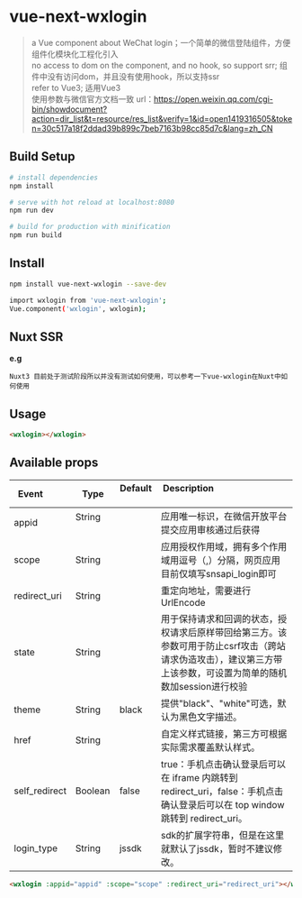 # vue-next-wxlogin

>  a Vue component about WeChat login；一个简单的微信登陆组件，方便组件化模块化工程化引入    
>  no access to dom on the component, and no hook, so support srr; 组件中没有访问dom，并且没有使用hook，所以支持ssr  
>  refer to Vue3; 适用Vue3      
>  使用参数与微信官方文档一致
url：https://open.weixin.qq.com/cgi-bin/showdocument?action=dir_list&t=resource/res_list&verify=1&id=open1419316505&token=30c517a18f2ddad39b899c7beb7163b98cc85d7c&lang=zh_CN

## Build Setup

``` bash
# install dependencies
npm install

# serve with hot reload at localhost:8080
npm run dev

# build for production with minification
npm run build

```
## Install
``` bash
npm install vue-next-wxlogin --save-dev
```

``` bash
import wxlogin from 'vue-next-wxlogin';
Vue.component('wxlogin', wxlogin);
```

## Nuxt SSR 
<b> e.g </b> 
```
Nuxt3 目前处于测试阶段所以并没有测试如何使用，可以参考一下vue-wxlogin在Nuxt中如何使用
```

## Usage

``` html
<wxlogin></wxlogin>
```

## Available props

| Event         |Type           | Default    | Description                                         |
|---------------|---------------|------------|-----------------------------------------------------|
| appid         |String         |            | 应用唯一标识，在微信开放平台提交应用审核通过后获得  |
| scope         |String         |            | 应用授权作用域，拥有多个作用域用逗号（,）分隔，网页应用目前仅填写snsapi_login即可 |
| redirect_uri  |String         |            | 重定向地址，需要进行UrlEncode                        |
| state         |String         |            | 用于保持请求和回调的状态，授权请求后原样带回给第三方。该参数可用于防止csrf攻击（跨站请求伪造攻击），建议第三方带上该参数，可设置为简单的随机数加session进行校验                                            |
| theme         |String         | black      | 提供"black"、"white"可选，默认为黑色文字描述。      |
| href          |String         |            | 自定义样式链接，第三方可根据实际需求覆盖默认样式。  |
| self_redirect |Boolean        | false      | true：手机点击确认登录后可以在 iframe 内跳转到 redirect_uri，false：手机点击确认登录后可以在 top window 跳转到 redirect_uri。  |
| login_type    |String         | jssdk      | sdk的扩展字符串，但是在这里就默认了jssdk，暂时不建议修改。  |

``` html
<wxlogin :appid="appid" :scope="scope" :redirect_uri="redirect_uri"></wxlogin>
```
